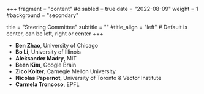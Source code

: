 +++
fragment = "content"
#disabled = true
date = "2022-08-09"
weight = 1
#background = "secondary"

title = "Steering Committee"
subtitle = ""
#title_align = "left" # Default is center, can be left,  right or center
+++

- **Ben Zhao**, University of Chicago
- **Bo Li**, University of Illinois
- **Aleksander Madry**, MIT
- **Been Kim**, Google Brain
- **Zico Kolter**, Carnegie Mellon University
- **Nicolas Papernot**, University of Toronto & Vector Institute
- **Carmela Troncoso**, EPFL